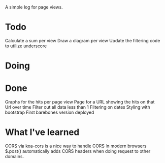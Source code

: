 A simple log for page views.

# Todo
Calculate a sum per view
Draw a diagram per view
Update the filtering code to utilize underscore

# Doing

# Done
Graphs for the hits per page view
Page for a URL showing the hits on that Url over time
Filter out all data less than 1
Filtering on dates
Styling with bootstrap
First barebones version deployed

# What I've learned
CORS via koa-cors is a nice way to handle CORS
In modern browsers $.post() automatically adds CORS headers when doing request to other domains.